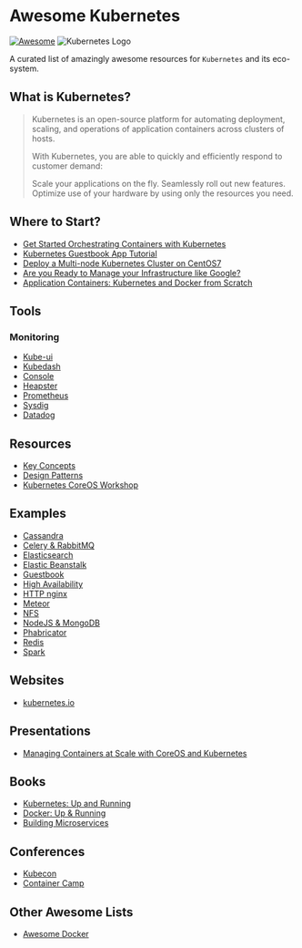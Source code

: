 # Awesome Kubernetes
[![Awesome](https://cdn.rawgit.com/sindresorhus/awesome/d7305f38d29fed78fa85652e3a63e154dd8e8829/media/badge.svg)](https://github.com/sindresorhus/awesome)
![Kubernetes Logo](https://avatars1.githubusercontent.com/u/13629408?v=3&s=200)


A curated list of amazingly awesome resources for ``Kubernetes`` and its eco-system.

## What is Kubernetes?
> Kubernetes is an open-source platform for automating deployment, scaling, and operations of application containers across clusters of hosts.
>
> With Kubernetes, you are able to quickly and efficiently respond to customer demand:
>
> Scale your applications on the fly.
> Seamlessly roll out new features.
> Optimize use of your hardware by using only the resources you need.

## Where to Start?
- [Get Started Orchestrating Containers with Kubernetes](https://access.redhat.com/articles/1198103)
- [Kubernetes Guestbook App Tutorial](https://cloud.google.com/container-engine/docs/tutorials/guestbook)
- [Deploy a Multi-node Kubernetes Cluster on CentOS7](https://devops.profitbricks.com/tutorials/deploy-a-multi-node-kubernetes-cluster-on-centos-7/)
- [Are you Ready to Manage your Infrastructure like Google?](http://www.jetstack.io/new-blog/2015/6/19/are-you-ready-to-manage-your-infrastructure-like-google-kubernetes-coming-to-a-cloud-near-you)
- [Application Containers: Kubernetes and Docker from Scratch](http://keithtenzer.com/2015/06/01/application-containers-kubernetes-and-docker-from-scratch/)

## Tools

### Monitoring
- [Kube-ui](https://github.com/kubernetes/kube-ui)
- [Kubedash](https://github.com/kubernetes/kubedash)
- [Console](https://github.com/kubernetes/console)
- [Heapster](https://github.com/kubernetes/heapster)
- [Prometheus](http://prometheus.io)
- [Sysdig](http://www.sysdig.org/)
- [Datadog](http://www.datadoghq.com)

## Resources
- [Key Concepts](http://blog.arungupta.me/key-concepts-kubernetes/)
- [Design Patterns](http://blog.arungupta.me/kubernetes-design-patterns/)
- [Kubernetes CoreOS Workshop](https://www.youtube.com/watch?v=tA8XNVPZM2w&list=PL5zdjVWvUI4kLoQW7tU--Pp6eUI7risTE)

## Examples
- [Cassandra](https://github.com/kubernetes/kubernetes/tree/master/examples/cassandra)
- [Celery & RabbitMQ](https://github.com/kubernetes/kubernetes/tree/master/examples/celery-rabbitmq)
- [Elasticsearch](https://github.com/kubernetes/kubernetes/tree/master/examples/elasticsearch)
- [Elastic Beanstalk](https://github.com/kubernetes/kubernetes/tree/master/examples/aws_ebs)
- [Guestbook](https://github.com/kubernetes/kubernetes/tree/master/examples/guestbook)
- [High Availability](https://github.com/kubernetes/kubernetes/tree/master/examples/high-availability)
- [HTTP nginx](https://github.com/kubernetes/kubernetes/tree/master/examples/https-nginx)
- [Meteor](https://github.com/kubernetes/kubernetes/tree/master/examples/meteor)
- [NFS](https://github.com/kubernetes/kubernetes/tree/master/examples/nfs)
- [NodeJS & MongoDB](https://github.com/kubernetes/kubernetes/tree/master/examples/nodesjs-mongodb)
- [Phabricator](https://github.com/kubernetes/kubernetes/tree/master/examples/phabricator)
- [Redis](https://github.com/kubernetes/kubernetes/tree/master/examples/redis)
- [Spark](https://github.com/kubernetes/kubernetes/tree/master/examples/spark)

## Websites
- [kubernetes.io](http://kubernetes.io)

## Presentations
- [Managing Containers at Scale with CoreOS and Kubernetes](https://www.youtube.com/watch?v=tA8XNVPZM2w&list=PL5zdjVWvUI4kLoQW7tU--Pp6eUI7risTE)

## Books
- [Kubernetes: Up and Running](http://www.amazon.com/Kubernetes-Running-Dive-Future-Infrastructure/dp/1491935677)
- [Docker: Up & Running](http://www.amazon.com/Docker-Up-Running-Karl-Matthias/dp/1491917571)
- [Building Microservices](http://www.amazon.com/Building-Microservices-Sam-Newman/dp/1491950358)

## Conferences
- [Kubecon](https://kubecon.io/)
- [Container Camp](https://container.camp/)

## Other Awesome Lists
- [Awesome Docker](https://github.com/veggiemonk/awesome-docker)

